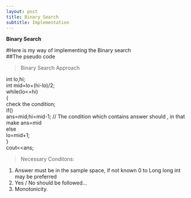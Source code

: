 ```yaml
---
layout: post
title: Binary Search
subtitle: Implementation
---
```



**Binary Search**


#Here is my way of implementing the Binary search  
##The pseudo code  
>Binary Search Approach  
  
int lo,hi;  
int mid=lo+(hi-lo)/2;  
while(lo<=hi)  
{  
	check the condition;  
	if()  
	ans=mid;hi=mid-1; // The condition which contains answer should , in that make ans=mid  
	else  
	lo=mid+1;  
}  
cout<<ans;  
  
>Necessary Conditons:  
  
1. Answer must be in the sample space, if not known 0 to Long long int may be preferred  
2. Yes / No should be followed...  
3. Monotonicity.  

